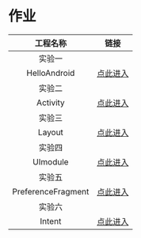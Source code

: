 # 作业

|      工程名称      |                             链接                             |
| :----------------: | :----------------------------------------------------------: |
|       实验一       |                                                              |
|    HelloAndroid    | [点此进入](https://github.com/302850047/git/tree/master/HelloAndroid) |
|       实验二       |                                                              |
|      Activity      | [点此进入](https://github.com/302850047/git/tree/master/Activity) |
|       实验三       |                                                              |
|       Layout       | [点此进入](https://github.com/302850047/git/tree/master/Layout) |
|       实验四       |                                                              |
|      UImodule      | [点此进入](https://github.com/302850047/git/tree/master/UImodule) |
|       实验五       |                                                              |
| PreferenceFragment | [点此进入](https://github.com/302850047/git/tree/master/PrefereceFragment) |
|       实验六       |                                                              |
|       Intent       | [点此进入](https://github.com/302850047/git/tree/master/Intent) |





